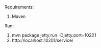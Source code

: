 Requirements:<br> 
1. Maven

Run:<br>
1. mvn package jetty:run -Djetty.port=10201<br>
2. http://localhost:10201/service/
